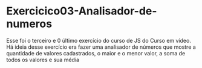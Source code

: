 # Exercicico03-Analisador-de-numeros
 Esse foi o terceiro e 0 último exercício do curso de JS do Curso em vídeo. Há ideia desse exercício era fazer uma analisador de números que mostre a quantidade de valores cadastrados, o maior e o menor valor, a soma de todos os valores e sua média
